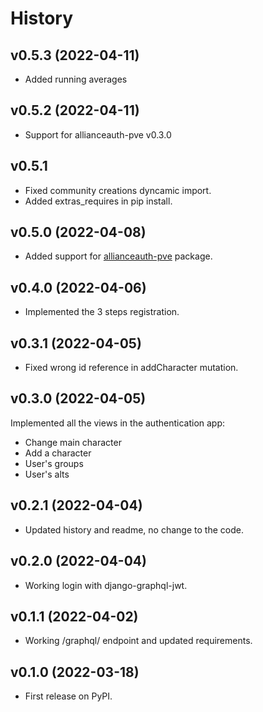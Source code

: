 History
=======

## v0.5.3 (2022-04-11)
* Added running averages

## v0.5.2 (2022-04-11)
* Support for allianceauth-pve v0.3.0

## v0.5.1
* Fixed community creations dyncamic import.
* Added extras_requires in pip install.

## v0.5.0 (2022-04-08)
* Added support for [allianceauth-pve](https://github.com/Maestro-Zacht/allianceauth-pve) package.

## v0.4.0 (2022-04-06)
* Implemented the 3 steps registration.

## v0.3.1 (2022-04-05)
* Fixed wrong id reference in addCharacter mutation.

## v0.3.0 (2022-04-05)
Implemented all the views in the authentication app:
* Change main character
* Add a character
* User's groups
* User's alts

## v0.2.1 (2022-04-04)
* Updated history and readme, no change to the code.

## v0.2.0 (2022-04-04)
* Working login with django-graphql-jwt.
## v0.1.1 (2022-04-02)
* Working /graphql/ endpoint and updated requirements.

## v0.1.0 (2022-03-18)
* First release on PyPI.